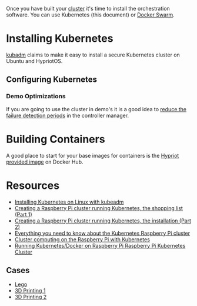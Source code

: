 Once you have built your [cluster](cluster.md) it's time to install
the orchestration software. You can use Kubernetes (this document) or
[Docker Swarm](piswarm.md).

# Installing Kubernetes

[kubadm](http://kubernetes.io/docs/getting-started-guides/kubeadm/)
claims to make it easy to install a secure Kubernetes cluster on
Ubuntu and HypriotOS.

## Configuring Kubernetes

### Demo Optimizations

If you are going to use the cluster in demo's it is a good idea to
[reduce the failure detection periods](https://medium.com/google-cloud/everything-you-need-to-know-about-the-kubernetes-raspberry-pi-cluster-2a2413bfa0fa#.3l4ot66dt)
in the controller manager.

# Building Containers

A good place to start for your base images for containers is the
[Hypriot provided image](https://hub.docker.com/u/hypriot/) on Docker
Hub.

# Resources

  * [Installing Kubernetes on Linux with kubeadm](http://kubernetes.io/docs/getting-started-guides/kubeadm/)
  * [Creating a Raspberry Pi cluster running Kubernetes, the shopping list (Part 1)](http://blog.kubernetes.io/2015/11/creating-a-Raspberry-Pi-cluster-running-Kubernetes-the-shopping-list-Part-1.html)
  * [Creating a Raspberry Pi cluster running Kubernetes, the installation (Part 2) ](http://blog.kubernetes.io/2015/12/creating-raspberry-pi-cluster-running.html)
  * [Everything you need to know about the Kubernetes Raspberry Pi cluster](https://opensource.com/life/16/2/build-a-kubernetes-cloud-with-raspberry-pi)
  * [Cluster computing on the Raspberry Pi with Kubernetes](https://opensource.com/life/16/2/build-a-kubernetes-cloud-with-raspberry-pi)
  * [Running Kubernetes/Docker on Raspberry Pi ](https://dzone.com/articles/running-kubernetesdocker-on-raspberry-pi)
  [Raspberry Pi Kubernetes Cluster](http://www.jinkit.com/k8s-on-rpi/)

## Cases

  * [Lego](https://github.com/Project31/kubernetes-installer-rpi/wiki)
  * [3D Printing 1](http://www.thingiverse.com/thing:1307094)
  * [3D Printing 2](https://fuzzychef.smugmug.com/Computers/ContanersContainersContainers/i-p4c7Gjk/A)

